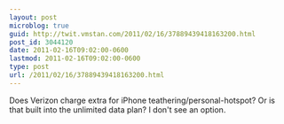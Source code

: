 ```yaml
---
layout: post
microblog: true
guid: http://twit.vmstan.com/2011/02/16/37889439418163200.html
post_id: 3044120
date: 2011-02-16T09:02:00-0600
lastmod: 2011-02-16T09:02:00-0600
type: post
url: /2011/02/16/37889439418163200.html
---
```

Does Verizon charge extra for iPhone teathering/personal-hotspot? Or is that built into the unlimited data plan? I don't see an option.
